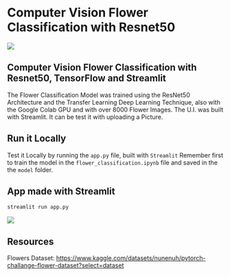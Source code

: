 # Computer Vision Flower Classification with Resnet50

![](./preview/preview-1.gif)

## Computer Vision Flower Classification with Resnet50, TensorFlow and Streamlit

The Flower Classification Model was trained using the ResNet50 Architecture and the Transfer Learning Deep Learning Technique, also with the Google Colab GPU and with over 8000 Flower Images. The U.I. was built with Streamlit. It can be test it with uploading a Picture.

## Run it Locally

Test it Locally by running the `app.py` file, built with `Streamlit` Remember first to train the model in the `flower_classification.ipynb` file and saved in the the `model` folder.
## App made with Streamlit

```sh
streamlit run app.py
```

![](./preview/preview-2.gif)

## Resources
Flowers Dataset: https://www.kaggle.com/datasets/nunenuh/pytorch-challange-flower-dataset?select=dataset
